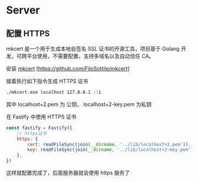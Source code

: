 # Server

## 配置 HTTPS

mkcert 是一个用于生成本地自签名 SSL 证书的开源工具，项目基于 Golang 开发，可跨平台使用，不需要配置，支持多域名以及自动信任 CA。

安装 [mkcert](https://github.com/FiloSottile/mkcert) [https://github.com/FiloSottile/mkcert]

接着执行如下指令生成 HTTPS 证书

```bash
./mkcert.exe localhost 127.0.0.1 ::1
```

其中 localhost+2.pem 为 公钥， localhost+2-key.pem 为私钥

在 Fastify 中使用 HTTPS 证书

```javascript
const fastify = Fastify({
	// https证书
	https: {
		cert: readFileSync(join(__dirname, '../lib/localhost+2.pem')),
		key: readFileSync(join(__dirname, '../lib/localhost+2-key.pem')),
	},
})
```

这样就配置完成了，后面服务器就会使用 https 服务了
